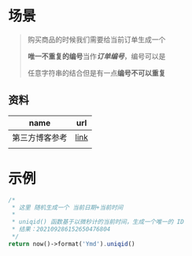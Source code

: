 #  场景

> 购买商品的时候我们需要给当前订单生成一个
>
> **唯一不重复的编号**当作***订单编号***，编号可以是
>
> 任意字符串的结合但是有一点**编号不可以重复**

## 资料

| name           | url                                        |
| -------------- | ------------------------------------------ |
| 第三方博客参考 | [link](https://learnku.com/articles/38363) |
|                |                                            |



# 示例

```php
/*
 * 这里 随机生成一个 当前日期+当前时间
 * 
 * uniqid() 函数基于以微秒计的当前时间，生成一个唯一的 ID
 * 结果：202109286152650476804
 */
return now()->format('Ymd').uniqid()

```

